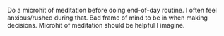 Do a microhit of meditation before doing end-of-day routine. I often feel anxious/rushed during that. Bad frame of mind to be in when making decisions. Microhit of meditation should be helpful I imagine.